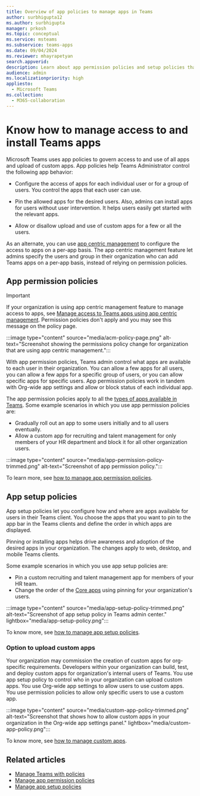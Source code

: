 ```yaml
---
title: Overview of app policies to manage apps in Teams
author: surbhigupta12
ms.author: surbhigupta
manager: prkosh
ms.topic: conceptual
ms.service: msteams
ms.subservice: teams-apps
ms.date: 09/04/2024
ms.reviewer: mhayrapetyan
search.appverid: 
description: Learn about app permission policies and setup policies that are used to manage apps in Microsoft Teams.
audience: admin
ms.localizationpriority: high
appliesto: 
  - Microsoft Teams
ms.collection: 
  - M365-collaboration
---
```


# Know how to manage access to and install Teams apps

Microsoft Teams uses app policies to govern access to and use of all apps and upload of custom apps. App policies help Teams Administrator control the following app behavior:

* Configure the access of apps for each individual user or for a group of users. You control the apps that each user can use.

* Pin the allowed apps for the desired users. Also, admins can install apps for users without user intervention. It helps users easily get started with the relevant apps.

* Allow or disallow upload and use of custom apps for a few or all the users.

As an alternate, you can use [app centric management](app-centric-management.md) to configure the access to apps on a per-app basis. The app centric management feature let admins specify the users and group in their organization who can add Teams apps on a per-app basis, instead of relying on permission policies.

## App permission policies

> [!IMPORTANT]
> If your organization is using app centric management feature to manage access to apps, see [Manage access to Teams apps using app centric management](app-centric-management.md). Permission policies don't apply and you may see this message on the policy page.
> 
> :::image type="content" source="media/acm-policy-page.png" alt-text="Screenshot showing the permissions policy change for organization that are using app centric management.":::

With app permission policies, Teams admin control what apps are available to each user in their organization. You can allow a few apps for all users, you can allow a few apps for a specific group of users, or you can allow specific apps for specific users. App permission policies work in tandem with Org-wide app settings and allow or block status of each individual app.

The app permission policies apply to all the [types of apps available in Teams](apps-in-teams.md). Some example scenarios in which you use app permission policies are:

* Gradually roll out an app to some users initially and to all users eventually.
* Allow a custom app for recruiting and talent management for only members of your HR department and block it for all other organization users.

:::image type="content" source="media/app-permission-policy-trimmed.png" alt-text="Screenshot of app permission policy.":::

To learn more, see [how to manage app permission policies](teams-app-permission-policies.md).

## App setup policies

App setup policies let you configure how and where are apps available for users in their Teams client. You choose the apps that you want to pin to the app bar in the Teams clients and define the order in which apps are displayed.

Pinning or installing apps helps drive awareness and adoption of the desired apps in your organization. The changes apply to web, desktop, and mobile Teams clients.

Some example scenarios in which you use app setup policies are:

* Pin a custom recruiting and talent management app for members of your HR team.
* Change the order of the [Core apps](apps-in-teams.md#core-apps) using pinning for your organization's users.

:::image type="content" source="media/app-setup-policy-trimmed.png" alt-text="Screenshot of app setup policy in Teams admin center." lightbox="media/app-setup-policy.png":::

To know more, see [how to manage app setup policies](teams-app-setup-policies.md).

### Option to upload custom apps

Your organization may commission the creation of custom apps for org-specific requirements. Developers within your organization can build, test, and deploy custom apps for organization's internal users of Teams. You use app setup policy to control who in your organization can upload custom apps. You use Org-wide app settings to allow users to use custom apps. You use permission policies to allow only specific users to use a custom app.

:::image type="content" source="media/custom-app-policy-trimmed.png" alt-text="Screenshot that shows how to allow custom apps in your organization in the Org-wide app settings panel." lightbox="media/custom-app-policy.png":::

To know more, see [how to manage custom apps](teams-custom-app-policies-and-settings.md).

## Related articles

* [Manage Teams with policies](manage-teams-with-policies.md)
* [Manage app permission policies](teams-app-permission-policies.md)
* [Manage app setup policies](teams-app-setup-policies.md)
